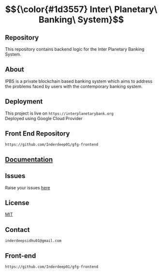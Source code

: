 # $${\color{#1d3557} Inter\ Planetary\ Banking\ System}$$
## Repository
This repository contains backend logic for the Inter Planetary Banking System.
## About
IPBS is a private blockchain based banking system which aims to address the problems faced by users with the contemporary banking system.
## Deployment
This project is live on ```https://interplanetarybank.org ```  
Deployed using Google Cloud Provider
## Front End Repository
```https://github.com/Inderdeep01/gfg-frontend ```
## [Documentation](https://docs.google.com/document/d/1JCGBVTci1cIstM_yDH9CocRVBdagRGoQ8_r_nnOnuHY/edit?usp=sharing)
## Issues
Raise your issues [here](https://github.com/Inderdeep01/gfg-hackathon/issues)
## License
[MIT](https://choosealicense.com/licenses/mit/)
## Contact
```inderdeepsidhu01@gmail.com```
## Front-end 
```https://github.com/Inderdeep01/gfg-frontend```
